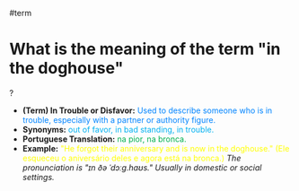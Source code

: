 #term

# What is the meaning of the term "in the doghouse"
?
* **(Term) In Trouble or Disfavor:** <span style="color:rgb(0, 132, 255)">Used to describe someone who is in trouble, especially with a partner or authority figure.</span>
* **Synonyms:** <span style="color:rgb(0, 176, 240)">out of favor, in bad standing, in trouble.</span>
* **Portuguese Translation:** <span style="color:rgb(0, 176, 80)">na pior, na bronca.</span>
* **Example:** <span style="color:rgb(255, 255, 0)">"He forgot their anniversary and is now in the doghouse." (Ele esqueceu o aniversário deles e agora está na bronca.)</span>
*The pronunciation is "ɪn ðə ˈdɔːɡ.haʊs." Usually in domestic or social settings.*
<!--SR:!2025-07-12,3,250-->
